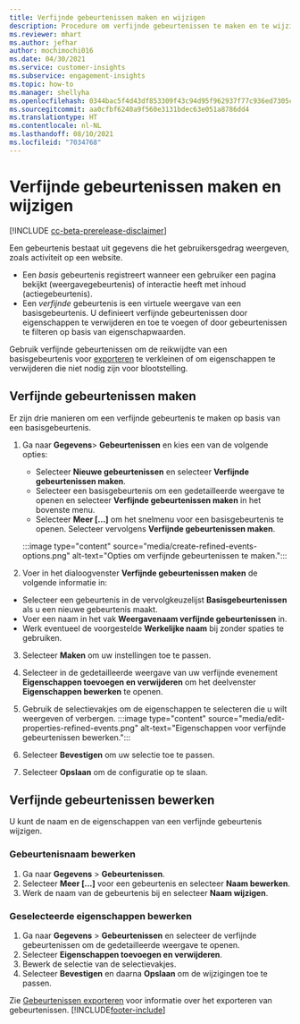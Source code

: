 ```yaml
---
title: Verfijnde gebeurtenissen maken en wijzigen
description: Procedure om verfijnde gebeurtenissen te maken en te wijzigen.
ms.reviewer: mhart
ms.author: jefhar
author: mochimochi016
ms.date: 04/30/2021
ms.service: customer-insights
ms.subservice: engagement-insights
ms.topic: how-to
ms.manager: shellyha
ms.openlocfilehash: 0344bac5f4d43df853309f43c94d95f962937f77c936ed7305c5de4a08835f04
ms.sourcegitcommit: aa0cfbf6240a9f560e3131bdec63e051a8786dd4
ms.translationtype: HT
ms.contentlocale: nl-NL
ms.lasthandoff: 08/10/2021
ms.locfileid: "7034768"
---
```

# <a name="create-and-modify-refined-events"></a>Verfijnde gebeurtenissen maken en wijzigen

[!INCLUDE [cc-beta-prerelease-disclaimer](includes/cc-beta-prerelease-disclaimer.md)]


Een gebeurtenis bestaat uit gegevens die het gebruikersgedrag weergeven, zoals activiteit op een website.

- Een *basis* gebeurtenis registreert wanneer een gebruiker een pagina bekijkt (weergavegebeurtenis) of interactie heeft met inhoud (actiegebeurtenis).
- Een *verfijnde* gebeurtenis is een virtuele weergave van een basisgebeurtenis. U definieert verfijnde gebeurtenissen door eigenschappen te verwijderen en toe te voegen of door gebeurtenissen te filteren op basis van eigenschapwaarden.

Gebruik verfijnde gebeurtenissen om de reikwijdte van een basisgebeurtenis voor [exporteren](export-events.md) te verkleinen of om eigenschappen te verwijderen die niet nodig zijn voor blootstelling.

## <a name="create-refined-events"></a>Verfijnde gebeurtenissen maken

Er zijn drie manieren om een verfijnde gebeurtenis te maken op basis van een basisgebeurtenis. 

1. Ga naar **Gegevens**> **Gebeurtenissen** en kies een van de volgende opties:
    - Selecteer **Nieuwe gebeurtenissen** en selecteer **Verfijnde gebeurtenissen maken**.
    - Selecteer een basisgebeurtenis om een gedetailleerde weergave te openen en selecteer **Verfijnde gebeurtenissen maken** in het bovenste menu.
    - Selecteer **Meer [...]** om het snelmenu voor een basisgebeurtenis te openen. Selecteer vervolgens **Verfijnde gebeurtenissen maken**.
    
    :::image type="content" source="media/create-refined-events-options.png" alt-text="Opties om verfijnde gebeurtenissen te maken.":::

1. Voer in het dialoogvenster **Verfijnde gebeurtenissen maken** de volgende informatie in:

- Selecteer een gebeurtenis in de vervolgkeuzelijst **Basisgebeurtenissen** als u een nieuwe gebeurtenis maakt.
- Voer een naam in het vak **Weergavenaam verfijnde gebeurtenissen** in.
- Werk eventueel de voorgestelde **Werkelijke naam** bij zonder spaties te gebruiken.

3. Selecteer **Maken** om uw instellingen toe te passen.

1. Selecteer in de gedetailleerde weergave van uw verfijnde evenement **Eigenschappen toevoegen en verwijderen** om het deelvenster **Eigenschappen bewerken** te openen. 

1. Gebruik de selectievakjes om de eigenschappen te selecteren die u wilt weergeven of verbergen. 
   :::image type="content" source="media/edit-properties-refined-events.png" alt-text="Eigenschappen voor verfijnde gebeurtenissen bewerken.":::

1. Selecteer **Bevestigen** om uw selectie toe te passen.

1. Selecteer **Opslaan** om de configuratie op te slaan.

## <a name="edit-refined-events"></a>Verfijnde gebeurtenissen bewerken

U kunt de naam en de eigenschappen van een verfijnde gebeurtenis wijzigen.

### <a name="edit-event-name"></a>Gebeurtenisnaam bewerken

1. Ga naar **Gegevens** > **Gebeurtenissen**. 
1. Selecteer **Meer [...]** voor een gebeurtenis en selecteer **Naam bewerken**.
1. Werk de naam van de gebeurtenis bij en selecteer **Naam wijzigen**.

### <a name="edit-selected-properties"></a>Geselecteerde eigenschappen bewerken

1. Ga naar **Gegevens** > **Gebeurtenissen** en selecteer de verfijnde gebeurtenissen om de gedetailleerde weergave te openen.
1. Selecteer **Eigenschappen toevoegen en verwijderen**. 
1. Bewerk de selectie van de selectievakjes.
1. Selecteer **Bevestigen** en daarna **Opslaan** om de wijzigingen toe te passen.

Zie [Gebeurtenissen exporteren](export-events.md) voor informatie over het exporteren van gebeurtenissen.
[!INCLUDE[footer-include](../includes/footer-banner.md)]
